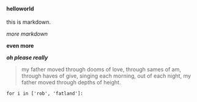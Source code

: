 #### helloworld

this is markdown. 

*more markdown*


**even more**


***oh please really***

> my father moved through dooms of love, through sames of am, through haves of give,
> singing each morning, out of each night, my father moved through depths of height. 

``` 
for i in ['rob', 'fatland']:
```




